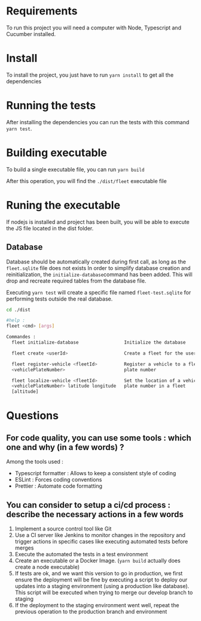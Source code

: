 # Requirements

To run this project you will need a computer with Node, Typescript and Cucumber installed.

# Install

To install the project, you just have to run `yarn install` to get all the dependencies

# Running the tests

After installing the dependencies you can run the tests with this command `yarn test`.

# Building executable

To build a single executable file, you can run `yarn build`

After this operation, you will find the `./dist/fleet` executable file

# Runing the executable

If nodejs is installed and project has been built, you will be able to execute the JS file located in the dist folder.

## Database
Database should be automatically created during first call, as long as the `fleet.sqlite` file does not exists
In order to simplify database creation and reinitialization, the `initialize-database`command has been added.
This will drop and recreate required tables from the database file.

Executing `yarn test` will create a specific file named `fleet-test.sqlite` for performing tests outside the real database.

```bash
cd ./dist

#help :
fleet <cmd> [args]

Commandes :
  fleet initialize-database                 Initialize the database

  fleet create <userId>                     Create a fleet for the user with the given ID

  fleet register-vehicle <fleetId>          Register a vehicle to a fleet by its
  <vehiclePlateNumber>                      plate number

  fleet localize-vehicle <fleetId>          Set the location of a vehicle by its
  <vehiclePlateNumber> latitude longitude   plate number in a fleet
  [altitude]

```

# Questions

## For code quality, you can use some tools : which one and why (in a few words) ?
Among the tools used :
- Typescript formatter : Allows to keep a consistent style of coding
- ESLint : Forces coding conventions
- Prettier : Automate code formatting

## You can consider to setup a ci/cd process : describe the necessary actions in a few words
1) Implement a source control tool like Git
2) Use a CI server like Jenkins to monitor changes in the repository and trigger actions in specific cases like executing automated tests before merges
3) Execute the automated the tests in a test environment
4) Create an executable or a Docker Image. (`yarn build` actually does create a node executable)
5) If tests are ok, and we want this version to go in production, we first ensure the deployment will be fine by executing a script to deploy our  updates into a staging environment (using a production like database). This script will be executed when trying to merge our develop branch to staging
6) If the deployment to the staging environment went well, repeat the previous operation to the production branch and environment
